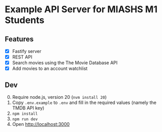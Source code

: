 # Example API Server for MIASHS M1 Students

## Features
- [x] Fastify server
- [x] REST API
- [x] Search movies using the The Movie Database API
- [x] Add movies to an account watchlist

## Dev

0. Require node.js, version 20 (`nvm install 20`)
1. Copy `.env.example` to `.env` and fill in the required values (namely the TMDB API key)
2. `npm install`
3. `npm run dev`
4. Open [http://localhost:3000](http://localhost:3000)
